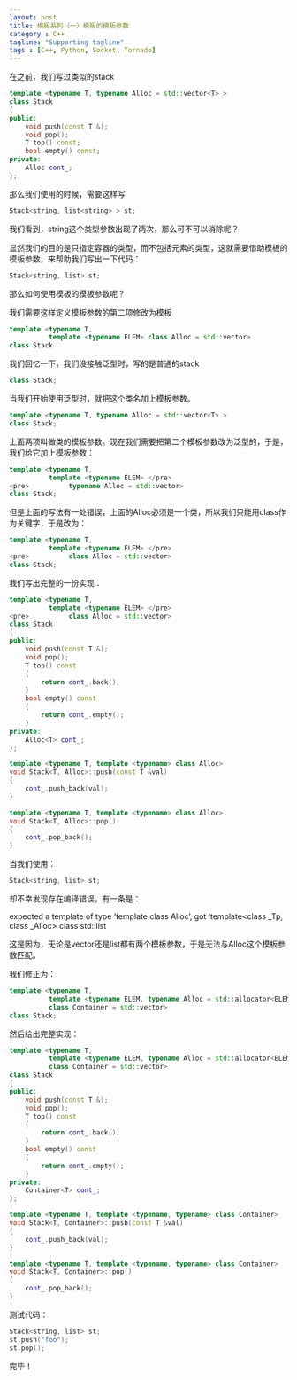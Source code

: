 ```yaml
---
layout: post
title: 模板系列（一）模板的模板参数
category : C++
tagline: "Supporting tagline"
tags : [C++, Python, Socket, Tornado]
---
```

在之前，我们写过类似的stack



```C++
template <typename T, typename Alloc = std::vector<T> >
class Stack
{
public:
    void push(const T &);
    void pop();
    T top() const;
    bool empty() const;
private:
    Alloc cont_;
};
```
		
那么我们使用的时候，需要这样写



```C++
Stack<string, list<string> > st;
```
		
我们看到，string这个类型参数出现了两次，那么可不可以消除呢？

显然我们的目的是只指定容器的类型，而不包括元素的类型，这就需要借助模板的模板参数，来帮助我们写出一下代码：



```C++
Stack<string, list> st;
```
		
那么如何使用模板的模板参数呢？

我们需要这样定义模板参数的第二项修改为模板



```C++
template <typename T, 
          template <typename ELEM> class Alloc = std::vector>
class Stack
```
		
我们回忆一下，我们没接触泛型时，写的是普通的stack



```C++
class Stack;
```
		
当我们开始使用泛型时，就把这个类名加上模板参数。



```C++
template <typename T, typename Alloc = std::vector<T> >
class Stack;
```
		
上面两项叫做类的模板参数。现在我们需要把第二个模板参数改为泛型的，于是，我们给它加上模板参数：



```C++
template <typename T, 
          template <typename ELEM> </pre>
<pre>          typename Alloc = std::vector>
class Stack;
```
		
但是上面的写法有一处错误，上面的Alloc必须是一个类，所以我们只能用class作为关键字，于是改为：



```C++
template <typename T, 
          template <typename ELEM> </pre>
<pre>          class Alloc = std::vector>
class Stack;
```
		
我们写出完整的一份实现：



```C++
template <typename T, 
          template <typename ELEM> </pre>
<pre>          class Alloc = std::vector>
class Stack
{
public:
    void push(const T &);
    void pop();
    T top() const
    {
        return cont_.back();
    }
    bool empty() const
    {
        return cont_.empty();
    }
private:
    Alloc<T> cont_;
};

template <typename T, template <typename> class Alloc>
void Stack<T, Alloc>::push(const T &val)
{
    cont_.push_back(val);
}

template <typename T, template <typename> class Alloc>
void Stack<T, Alloc>::pop()
{
    cont_.pop_back();
}
```
		
当我们使用：



```C++
Stack<string, list> st;
```
		
却不幸发现存在编译错误，有一条是：


expected a template of type &lsquo;template<class ELEM> class Alloc&rsquo;, got &lsquo;template<class _Tp, class _Alloc> class std::list


这是因为，无论是vector还是list都有两个模板参数，于是无法与Alloc这个模板参数匹配。

我们修正为：



```C++
template <typename T, 
          template <typename ELEM, typename Alloc = std::allocator<ELEM> > 
          class Container = std::vector>
class Stack;
```
		
然后给出完整实现：



```C++
template <typename T, 
          template <typename ELEM, typename Alloc = std::allocator<ELEM> > 
          class Container = std::vector>
class Stack
{
public:
    void push(const T &);
    void pop();
    T top() const
    {
        return cont_.back();
    }
    bool empty() const
    {
        return cont_.empty();
    }
private:
    Container<T> cont_;
};

template <typename T, template <typename, typename> class Container>
void Stack<T, Container>::push(const T &val)
{
    cont_.push_back(val);
}

template <typename T, template <typename, typename> class Container>
void Stack<T, Container>::pop()
{
    cont_.pop_back();
}
```
		
测试代码：



```C++
Stack<string, list> st;
st.push("foo");
st.pop();
```
		
完毕！

			